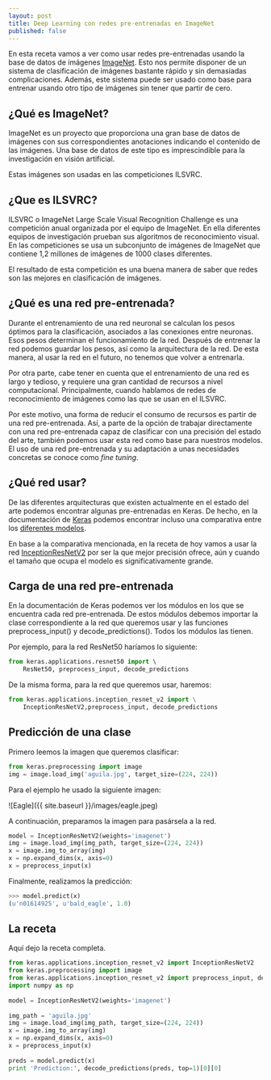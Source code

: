 ```yaml
---
layout: post
title: Deep Learning con redes pre-entrenadas en ImageNet
published: false
---
```


En esta receta vamos a ver como usar redes pre-entrenadas usando la base de datos de imágenes [ImageNet](http://www.image-net.org/). Esto nos permite disponer de un sistema de clasificación de imágenes bastante rápido y sin demasiadas complicaciones. Además, este sistema puede ser usado como base para entrenar usando otro tipo de imágenes sin tener que partir de cero.

## ¿Qué es ImageNet?
ImageNet es un proyecto que proporciona una gran base de datos de imágenes con sus correspondientes anotaciones indicando el contenido de las imágenes. Una base de datos de este tipo es imprescindible para la investigación en visión artificial.

Estas imágenes son usadas en las competiciones ILSVRC.

## ¿Que es ILSVRC?
ILSVRC o ImageNet Large Scale Visual Recognition Challenge es una competición anual organizada por el equipo de ImageNet. En ella diferentes equipos de investigación prueban sus algoritmos de reconocimiento visual. En las competiciones se usa un subconjunto de imágenes de ImageNet que contiene 1,2 millones de imágenes de 1000 clases diferentes.

El resultado de esta competición es una buena manera de saber que redes son las mejores en clasificación de imágenes.

## ¿Qué es una red pre-entrenada?
Durante el entrenamiento de una red neuronal se calculan los pesos óptimos para la clasificación, asociados a las conexiones entre neuronas. Esos pesos determinan el funcionamiento de la red. Después de entrenar la red podemos guardar los pesos, así como la arquitectura de la red. De esta manera, al usar la red en el futuro, no tenemos que volver a entrenarla.

Por otra parte, cabe tener en cuenta que el entrenamiento de una red es largo y tedioso, y requiere una gran cantidad de recursos a nivel computacional. Principalmente, cuando hablamos de redes de reconocimiento de imágenes como las que se usan en el ILSVRC.

Por este motivo, una forma de reducir el consumo de recursos es partir de una red pre-entrenada. Así, a parte de la opción de trabajar directamente con una red pre-entrenada capaz de clasificar con una precisión del estado del arte, también podemos usar esta red como base para nuestros modelos. El uso de una red pre-entrenada y su adaptación a unas necesidades concretas se conoce como *fine tuning*.

## ¿Qué red usar?
De las diferentes arquitecturas que existen actualmente en el estado del arte podemos encontrar algunas pre-entrenadas en Keras. De hecho, en la documentación de [Keras](https://keras.io/) podemos encontrar incluso una comparativa entre los [diferentes modelos](https://keras.io/applications/).

En base a la comparativa mencionada, en la receta de hoy vamos a usar la red [InceptionResNetV2](https://keras.io/applications/#inceptionresnetv2) por ser la que mejor precisión ofrece, aún y cuando el tamaño que ocupa el modelo es significativamente grande.

## Carga de una red pre-entrenada
En la documentación de Keras podemos ver los módulos en los que se encuentra cada red pre-entrenada. De estos módulos debemos importar la clase correspondiente a la red que queremos usar y las funciones preprocess_input() y decode_predictions(). Todos los módulos las tienen.

Por ejemplo, para la red ResNet50 haríamos lo siguiente:

```python
from keras.applications.resnet50 import \ 
    ResNet50, preprocess_input, decode_predictions
```
    
De la misma forma, para la red que queremos usar, haremos:

```python
from keras.applications.inception_resnet_v2 import \
    InceptionResNetV2,preprocess_input, decode_predictions
```


## Predicción de una clase
Primero leemos la imagen que queremos clasificar:

```python
from keras.preprocessing import image
img = image.load_img('aguila.jpg', target_size=(224, 224))
```

Para el ejemplo he usado la siguiente imagen:

![Eagle]({{ site.baseurl }}/images/eagle.jpeg)

A continuación, preparamos la imagen para pasársela a la red.

```python
model = InceptionResNetV2(weights='imagenet')
img = image.load_img(img_path, target_size=(224, 224))
x = image.img_to_array(img)
x = np.expand_dims(x, axis=0)
x = preprocess_input(x)
```

Finalmente, realizamos la predicción:

```python
>>> model.predict(x)
(u'n01614925', u'bald_eagle', 1.0)
```

## La receta

Aquí dejo la receta completa.

```python
from keras.applications.inception_resnet_v2 import InceptionResNetV2             
from keras.preprocessing import image                                            
from keras.applications.inception_resnet_v2 import preprocess_input, decode_predictions
import numpy as np                                                               
                                                                                 
model = InceptionResNetV2(weights='imagenet')                                    
                                                                                 
img_path = 'aguila.jpg'                                                          
img = image.load_img(img_path, target_size=(224, 224))                           
x = image.img_to_array(img)                                                      
x = np.expand_dims(x, axis=0)                                                    
x = preprocess_input(x)                                                          
                                                                                 
preds = model.predict(x)                                                         
print 'Prediction:', decode_predictions(preds, top=1)[0][0] 
```







